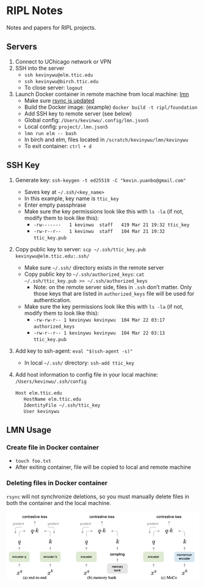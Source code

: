 # RIPL Notes

Notes and papers for RIPL projects.

## Servers

1. Connect to UChicago network or VPN
2. SSH into the server
   - ```ssh kevinywu@elm.ttic.edu```
   - ```ssh kevinywu@birch.ttic.edu```
   - To close server: ```logout```
3. Launch Docker container in remote machine from local machine: [lmn](https://github.com/takuma-yoneda/lmn)
   - Make sure [rsync is updated](https://dev.to/al5ina5/updating-rsync-on-macos-so-you-re-not-stuck-with-14-year-old-software-1b5i)
   - Build the Docker image: (example) ```docker build -t ripl/foundation```
   - Add SSH key to remote server (see below)
   - Global config: ```/Users/kevinwu/.config/lmn.json5```
   - Local config: ```project/.lmn.json5```
   - ```lmn run elm -- bash```
   - In birch and elm, files located in ```/scratch/kevinywu/lmn/kevinywu```
   - To exit container: ```ctrl + d```

## SSH Key

1. Generate key: ```ssh-keygen -t ed25519 -C "kevin.yuanbo@gmail.com"```
   - Saves key at ```~/.ssh/<key_name>```
   - In this example, key name is ```ttic_key```
   - Enter empty passphrase
   - Make sure the key permissions look like this with ```ls -la``` (if not, modify them to look like this):
      - ```-rw-------   1 kevinwu  staff   419 Mar 21 19:32 ttic_key```
      - ```-rw-r--r--   1 kevinwu  staff   104 Mar 21 19:32 ttic_key.pub```
2. Copy public key to server: ```scp ~/.ssh/ttic_key.pub kevinywu@elm.ttic.edu:.ssh/```
   - Make sure ```~/.ssh/``` directory exists in the remote server
   - Copy public key to ```~/.ssh/authorized_keys```: ```cat ~/.ssh/ttic_key.pub >> ~/.ssh/authorized_keys```
     - Note: on the remote server side, files in ```.ssh``` don’t matter. Only those keys that are listed in ```authorized_keys``` file will be used for authentication.
   - Make sure the key permissions look like this with ```ls -la``` (if not, modify them to look like this):
      - ```-rw-rw-r-- 1 kevinywu kevinywu  104 Mar 22 03:17 authorized_keys```
      - ```-rw-r--r-- 1 kevinywu kevinywu  104 Mar 22 03:13 ttic_key.pub```
3. Add key to ssh-agent: ```eval "$(ssh-agent -s)"```
   - In local ```~/.ssh/``` directory: ```ssh-add ttic_key```
4. Add host information to config file in your local machine: ```/Users/kevinwu/.ssh/config```

   ```config
   Host elm.ttic.edu
      HostName elm.ttic.edu
      IdentityFile ~/.ssh/ttic_key
      User kevinywu
   ```

## LMN Usage

### Create file in Docker container

- ```touch foo.txt```
- After exiting container, file will be copied to local and remote machine

### Deleting files in Docker container

`rsync` will not synchronize deletions, so you must manually delete files in both the container and the local machine.

![fig](video2reward/figures/moco_contrastive_loss.png)

